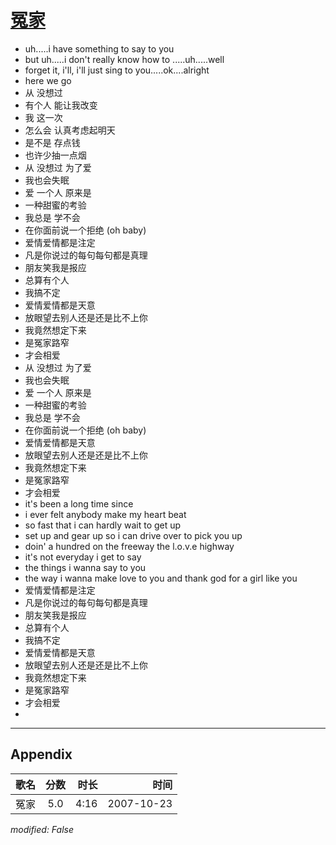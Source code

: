 # [冤家](https://music.163.com/song?id=65377)

* uh.....i have something to say to you
* but uh.....i don't really know how to .....uh.....well
* forget it, i'll, i'll just sing to you.....ok....alright
* here we go
* 从 没想过
* 有个人 能让我改变
* 我 这一次
* 怎么会 认真考虑起明天
* 是不是 存点钱
* 也许少抽一点烟
* 从 没想过 为了爱
* 我也会失眠
* 爱 一个人 原来是
* 一种甜蜜的考验
* 我总是 学不会
* 在你面前说一个拒绝 (oh baby)
* 爱情爱情都是注定
* 凡是你说过的每句每句都是真理
* 朋友笑我是报应
* 总算有个人
* 我搞不定
* 爱情爱情都是天意
* 放眼望去别人还是还是比不上你
* 我竟然想定下来
* 是冤家路窄
* 才会相爱
* 从 没想过 为了爱
* 我也会失眠
* 爱 一个人 原来是
* 一种甜蜜的考验
* 我总是 学不会
* 在你面前说一个拒绝 (oh baby)
* 爱情爱情都是天意
* 放眼望去别人还是还是比不上你
* 我竟然想定下来
* 是冤家路窄
* 才会相爱
* it's been a long time since
* i ever felt anybody make my heart beat
* so fast that i can hardly wait to get up
* set up and gear up so i can drive over to pick you up
* doin' a hundred on the freeway the l.o.v.e highway
* it's not everyday i get to say
* the things i wanna say to you
* the way i wanna make love to you and thank god for a girl like you
* 爱情爱情都是注定
* 凡是你说过的每句每句都是真理
* 朋友笑我是报应
* 总算有个人
* 我搞不定
* 爱情爱情都是天意
* 放眼望去别人还是还是比不上你
* 我竟然想定下来
* 是冤家路窄
* 才会相爱
* 


---

## Appendix

|歌名|分数|时长|时间|
|:---|:---:|---:|---:|
|冤家|5.0|4:16|2007-10-23

*modified: False*